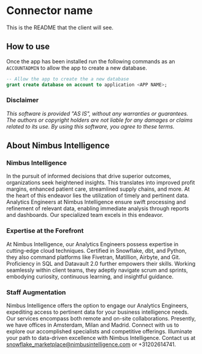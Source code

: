 # Connector name

This is the README that the client will see.

## How to use

Once the app has been installed run the following commands as an `ACCOUNTADMIN` to allow the app to create a new database.

```sql
-- Allow the app to create the a new database
grant create database on account to application <APP NAME>;
```

### Disclaimer

*This software is provided "AS IS", without any warranties or guarantees. The authors or copyright holders are not liable for any damages or claims related to its use. By using this software, you agree to these terms.*

## About Nimbus Intelligence

### Nimbus Intelligence

In the pursuit of informed decisions that drive superior outcomes, organizations seek heightened insights. This translates into improved profit margins, enhanced patient care, streamlined supply chains, and more. At the heart of this endeavor lies the utilization of timely and pertinent data. Analytics Engineers at Nimbus Intelligence ensure swift processing and refinement of relevant data, enabling immediate analysis through reports and dashboards. Our specialized team excels in this endeavor.

### Expertise at the Forefront

At Nimbus Intelligence, our Analytics Engineers possess expertise in cutting-edge cloud techniques. Certified in Snowflake, dbt, and Python, they also command platforms like Fivetran, Matillion, Airbyte, and Git. Proficiency in SQL and Datavault 2.0 further empowers their skills. Working seamlessly within client teams, they adeptly navigate scrum and sprints, embodying curiosity, continuous learning, and insightful guidance.

### Staff Augmentation

Nimbus Intelligence offers the option to engage our Analytics Engineers, expediting access to pertinent data for your business intelligence needs. Our services encompass both remote and on-site collaborations. Presently, we have offices in Amsterdam, Milan and Madrid. Connect with us to explore our accomplished specialists and competitive offerings. Illuminate your path to data-driven excellence with Nimbus Intelligence. Contact us at snowflake_marketplace@nimbusintelligence.com or +31202614741.
